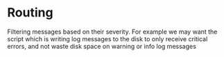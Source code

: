 # Routing

Filtering messages based on their severity. For example we may want the
script which is writing log messages to the disk to only receive critical
errors, and not waste disk space on warning or info log messages
